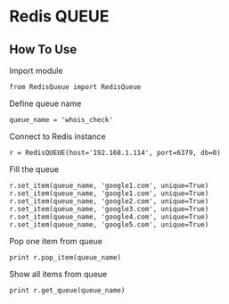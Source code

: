 # Redis QUEUE

## How To Use

Import module

```
from RedisQueue import RedisQueue
```

Define queue name

```
queue_name = 'whois_check'
```

Connect to Redis instance

```
r = RedisQUEUE(host='192.168.1.114', port=6379, db=0)
```

Fill the queue

```
r.set_item(queue_name, 'google1.com', unique=True)
r.set_item(queue_name, 'google1.com', unique=True)
r.set_item(queue_name, 'google2.com', unique=True)
r.set_item(queue_name, 'google3.com', unique=True)
r.set_item(queue_name, 'google4.com', unique=True)
r.set_item(queue_name, 'google5.com', unique=True)
```

Pop one item from queue

```
print r.pop_item(queue_name)
```

Show all items from queue

```
print r.get_queue(queue_name)
```
